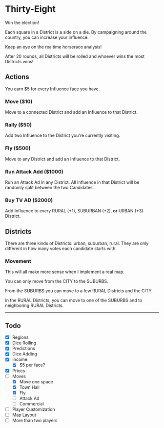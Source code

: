 # Thirty-Eight

Win the election!

Each square in a District is a side on a die. By campaigning around the country, you can increase your influence.

Keep an eye on the realtime horserace analysis!

After 20 rounds, all Districts will be rolled and whoever wins the most Districts wins!

## Actions

You earn $5 for every Influence face you have.

### Move ($10)

Move to a connected District and add an Influence to that District.

### Rally ($50)

Add two Influence to the District you're currently visiting.

### Fly ($500)

Move to any District and add an Influence to that District.

### Run Attack Add ($1000)

Run an Attack Ad in any District. All Influence in that District will be randomly split between the two Candidates.

### Buy TV AD ($2000)

Add Influence to every RURAL (+1), SUBURBAN (+2), **or** URBAN (+3) District.

## Districts

There are three kinds of Districts: urban, suburban, rural. They are only different in how many votes each candidate starts with.

### Movement

This will all make more sense when I implement a real map.

You can only move from the CITY to the SUBURBS.

From the SUBURBS you can move to a few RURAL Districts and the CITY.

In the RURAL Districts, you can move to one of the SUBURBS and to neighboring RURAL Districts.

-----

## Todo

- [x] Regions
- [x] Dice Rolling
- [x] Predictions
- [x] Dice Adding
- [x] Income
  - [x] \$5 per face?
- [x] Prices
- [ ] Moves
  - [x] Move one space
  - [x] Town Hall
  - [x] Fly
  - [ ] Attack Ad
  - [ ] Commercial
- [ ] Player Customization
- [ ] Map Layout
- [ ] More than two players